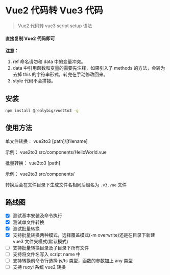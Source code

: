 # Vue2 代码转 Vue3 代码

> Vue2 代码转 vue3 script setup 语法

#### 直接复制 Vue2 代码即可

**注意：**

1. ref 命名请勿和 data 中的变量冲突。
2. data 中引用函数和变量的需要先注释，如果引入了 methods 的方法，会转为去掉 this 的字符串形式，转完在手动修改回来。
3. style 代码不会拼接。

## 安装

```bash
npm install @realybig/vue2to3 -g
```

## 使用方法

单文件转换：
vue2to3 [path]/[filename]

示例：
vue2to3 src/components/HelloWorld.vue

批量转换：
vue2to3 [path]

示例：
vue2to3 src/components/

转换后会在文件目录下生成文件名相同后缀名为 `.v3.vue` 文件

## 路线图

- [x] 测试基本安装及命令执行
- [x] 测试单文件转换
- [x] 测试批量转换
- [x] 支持批量转换两种模式，选择覆盖模式(-m overwrite)还是在目录下新建 vue3 文件夹模式(默认模式)
- [ ] 支持批量转换目录及子目录下所有文件
- [ ] 支持将文件名写入 script name 中
- [ ] 支持转换前命令行选择 js/ts 类型，函数的参数加上 any 类型
- [ ] 支持 ruoyi 系统 vue2 转换
